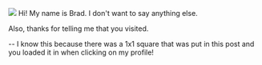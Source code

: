 ![](https://hit.yhype.me/github/profile?user_id=69256931)
Hi! My name is Brad.
I don't want to say anything else.

Also, thanks for telling me that you visited.

--
I know this because there was a 1x1 square that was put in this post and you loaded it in when clicking on my profile!

